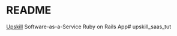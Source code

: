 # README

[Upskill](http://upskillcourses.com) Software-as-a-Service Ruby on Rails App# upskill_saas_tut
